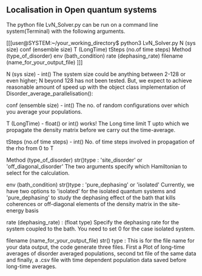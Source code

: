 ## Localisation in Open quantum systems

The python file LvN_Solver.py can be run on a command line system(Terminal) with the following arguments.

[[[user@SYSTEM:~/your_working_directory$  python3 LvN_Solver.py N (sys size) conf (ensemble size) T (LongTime) tSteps (no.of time steps) Method (type_of_disorder) env (bath_condition) rate (dephasing_rate) filename (name_for_your_output_file) ]]]

N (sys size) - int()
The system size could be anything between 2-128 or even higher; N beyond 128 has not been tested. But, we expect to achieve reasonable amount of speed up with the object class implementation of Disorder_average_parallelisation():


conf (ensemble size) - int()
The no. of random configurations over which you average your populations. 


T (LongTime) - float() or int() works!
The Long time limit T upto which we propagate the density matrix before we carry out the time-average. 


tSteps (no.of time steps) - int()
No. of time steps involved in propagation of the rho from 0 to T

Method (type_of_disorder) str()type : 'site_disorder' or 'off_diagonal_disorder' 
The two arguments specify which Hamiltonian to select for the calculation.

env (bath_condition) str()type : 'pure_dephasing' or 'isolated'
Currently, we have two options to 'isolated' for the isolated quantum systems and 'pure_dephasing' to study the dephasing effect of the bath that kills coherences or off-diagonal elements of the density matrix in the site-energy basis

rate (dephasing_rate) : (float type)
Specify the dephasing rate for the system coupled to the bath. 
You need to set 0 for the case isolated system. 


filename (name_for_your_output_file) str() type :
This is for the file name for your data output, the code generate three files. First a Plot of long-time averages of disorder averaged populations, second txt file of the same data and finally, a .csv file with time dependent population data saved before long-time averages.
